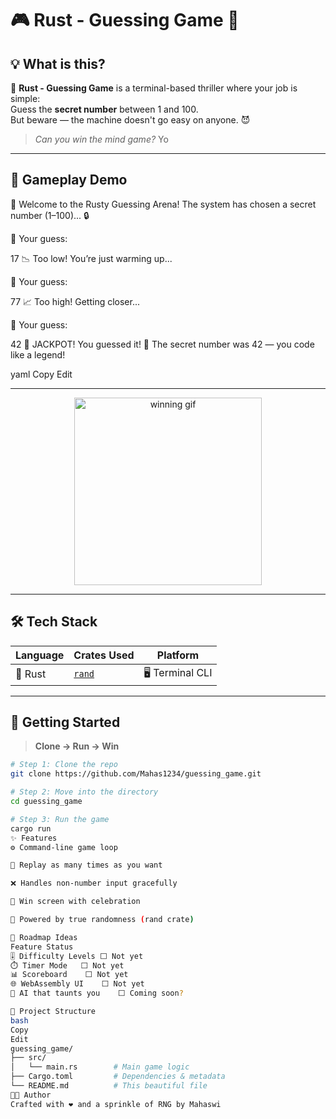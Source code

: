 # 🎮 Rust - Guessing Game 🎯

## 💡 What is this?

🎲 **Rust - Guessing Game** is a terminal-based thriller where your job is simple:  
Guess the **secret number** between 1 and 100.  
But beware — the machine doesn't go easy on anyone. 😈

> *Can you win the mind game?*
Yo
---

## 🧠 Gameplay Demo

🎯 Welcome to the Rusty Guessing Arena!
The system has chosen a secret number (1–100)... 🔒

🔢 Your guess:

17
📉 Too low! You’re just warming up...

🔢 Your guess:

77
📈 Too high! Getting closer...

🔢 Your guess:

42
🎉 JACKPOT! You guessed it!
🎊 The secret number was 42 — you code like a legend!

yaml
Copy
Edit

---

<p align="center">
  <img src="https://media.giphy.com/media/j5QcmXoFWl7iM/giphy.gif" width="300" alt="winning gif" />
</p>

---

## 🛠 Tech Stack

| Language | Crates Used | Platform |
|----------|-------------|----------|
| 🦀 Rust | [`rand`](https://crates.io/crates/rand) | 🖥️ Terminal CLI |

---

## 🚀 Getting Started

> **Clone → Run → Win**

```bash
# Step 1: Clone the repo
git clone https://github.com/Mahas1234/guessing_game.git

# Step 2: Move into the directory
cd guessing_game

# Step 3: Run the game
cargo run
✨ Features
⚙️ Command-line game loop

🔁 Replay as many times as you want

❌ Handles non-number input gracefully

🎉 Win screen with celebration

🎲 Powered by true randomness (rand crate)

🌈 Roadmap Ideas
Feature	Status
🎚 Difficulty Levels	⬜ Not yet
⏱️ Timer Mode	⬜ Not yet
📊 Scoreboard	⬜ Not yet
🌐 WebAssembly UI	⬜ Not yet
🤖 AI that taunts you	⬜ Coming soon?

📁 Project Structure
bash
Copy
Edit
guessing_game/
├── src/
│   └── main.rs        # Main game logic
├── Cargo.toml         # Dependencies & metadata
└── README.md          # This beautiful file
👨‍💻 Author
Crafted with ❤️ and a sprinkle of RNG by Mahaswi
